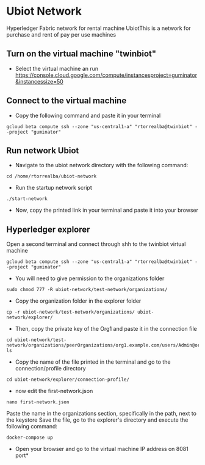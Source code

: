 # Ubiot Network

Hyperledger Fabric network for rental machine UbiotThis is a network for purchase and rent of pay per use machines

## Turn on the virtual machine "twinbiot"

* Select the virtual machine an run
https://console.cloud.google.com/compute/instancesproject=guminator&instancessize=50

## Connect to the virtual machine 

* Copy the following command and paste it in your terminal

```
gcloud beta compute ssh --zone "us-central1-a" "rtorrealba@twinbiot" --project "guminator" 
```

## Run network Ubiot

* Navigate to the ubiot network directory with the following command:

```
cd /home/rtorrealba/ubiot-network
```

* Run the startup network script

```
./start-network
```

* Now, copy the printed link in your terminal and paste it into your browser

## Hyperledger explorer
Open a second terminal and connect through shh to the twinbiot virtual machine

```
gcloud beta compute ssh --zone "us-central1-a" "rtorrealba@twinbiot" --project "guminator"
```

* You will need to give permission to the organizations folder

```
sudo chmod 777 -R ubiot-network/test-network/organizations/
```

* Copy the organization folder in the explorer folder

```
cp -r ubiot-network/test-network/organizations/ ubiot-network/explorer/
```

* Then, copy the private key of the Org1 and paste it in the connection file

```
cd ubiot-network/test-network/organizations/peerOrganizations/org1.example.com/users/Admin@org1.example.com/msp/keystore/
ls
```

* Copy the name of the file printed in the terminal and go to the connection/profile directory 

```
cd ubiot-network/explorer/connection-profile/
```

* now edit the first-network.json

```
nano first-network.json
```

Paste the name in the organizations section, specifically in the path, next to the keystore
Save the file, go to the explorer's directory and execute the following command:

```
docker-compose up
```

* Open your browser and go to the virtual machine IP address on 8081 port*
